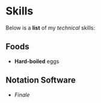 # Skills

Below is a __list__ of my _technical_ skills:

## Foods
- **Hard-boiled** eggs

## Notation Software

- *Finale*
